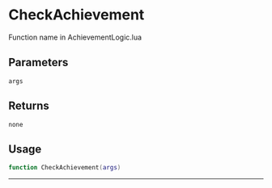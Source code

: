 # CheckAchievement
Function name in AchievementLogic.lua
## Parameters
`args`
## Returns
`none`
## Usage
```lua
function CheckAchievement(args)
```
---
